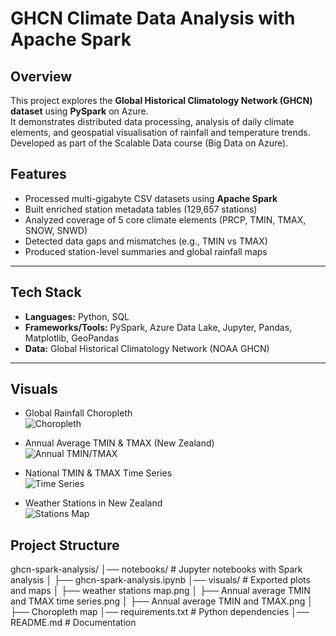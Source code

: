 # GHCN Climate Data Analysis with Apache Spark

## Overview
This project explores the **Global Historical Climatology Network (GHCN) dataset** using **PySpark** on Azure.  
It demonstrates distributed data processing, analysis of daily climate elements, and geospatial visualisation of rainfall and temperature trends.  
Developed as part of the Scalable Data course (Big Data on Azure).

## Features
- Processed multi-gigabyte CSV datasets using **Apache Spark**  
- Built enriched station metadata tables (129,657 stations)  
- Analyzed coverage of 5 core climate elements (PRCP, TMIN, TMAX, SNOW, SNWD)  
- Detected data gaps and mismatches (e.g., TMIN vs TMAX)  
- Produced station-level summaries and global rainfall maps  

---

## Tech Stack
- **Languages:** Python, SQL  
- **Frameworks/Tools:** PySpark, Azure Data Lake, Jupyter, Pandas, Matplotlib, GeoPandas  
- **Data:** Global Historical Climatology Network (NOAA GHCN)  

---
## Visuals

- Global Rainfall Choropleth  
  ![Choropleth](visuals/Choropleth_map.png)

- Annual Average TMIN & TMAX (New Zealand)  
  ![Annual TMIN/TMAX](visuals/Annual_average_TMIN_and_TMAX.png)

- National TMIN & TMAX Time Series  
  ![Time Series](visuals/Annual_average_TMIN_and_TMAX_timeseries.png)

- Weather Stations in New Zealand  
  ![Stations Map](visuals/Weather_stations_map.png)
  

## Project Structure
ghcn-spark-analysis/
│── notebooks/                 # Jupyter notebooks with Spark analysis
│    ├── ghcn-spark-analysis.ipynb
│── visuals/                   # Exported plots and maps
│    ├── weather stations map.png
│    ├── Annual average TMIN and TMAX time series.png
│    ├── Annual average TMIN and TMAX.png
│    ├── Choropleth map
│── requirements.txt           # Python dependencies
│── README.md                  # Documentation
